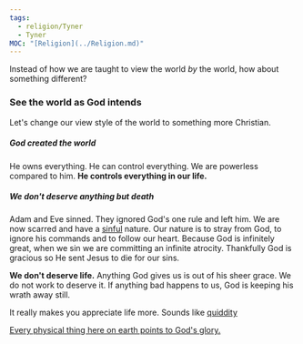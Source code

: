 ```yaml
---
tags:
  - religion/Tyner
  - Tyner
MOC: "[Religion](../Religion.md)"
---
```

Instead of how we are taught to view the world *by* the world, how about something different?
### See the world as God intends
Let's change our view style of the world to something more Christian.
##### God created the world
He owns everything. He can control everything. We are powerless compared to him. **He controls everything in our life.**

##### We don't deserve anything but death
Adam and Eve sinned. They ignored God's one rule and left him. We are now scarred and have a [sinful](What%20is%20sin.md) nature. Our nature is to stray from God, to ignore his commands and to follow our heart. Because God is infinitely great, when we sin we are committing an infinite atrocity. Thankfully God is gracious so He sent Jesus to die for our sins. 

**We don't deserve life.** Anything God gives us is out of his sheer grace. We do not work to deserve it. If anything bad happens to us, God is keeping his wrath away still. 

It really makes you appreciate life more. Sounds like [quiddity](quiddity)

<u>Every physical thing here on earth points to God's glory.</u>